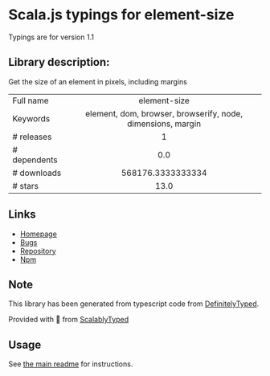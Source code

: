 
# Scala.js typings for element-size

Typings are for version 1.1

## Library description:
Get the size of an element in pixels, including margins

|                    |                 |
| ------------------ | :-------------: |
| Full name          | element-size |
| Keywords           | element, dom, browser, browserify, node, dimensions, margin |
| # releases         | 1 |
| # dependents       | 0.0 |
| # downloads        | 568176.3333333334 |
| # stars            | 13.0 |

## Links
- [Homepage](https://github.com/hughsk/element-size)
- [Bugs](https://github.com/hughsk/element-size/issues)
- [Repository](https://github.com/hughsk/element-size)
- [Npm](https://www.npmjs.com/package/element-size)
    


## Note
This library has been generated from typescript code from [DefinitelyTyped](https://definitelytyped.org).

Provided with :purple_heart: from [ScalablyTyped](https://github.com/oyvindberg/ScalablyTyped)

## Usage
See [the main readme](../../readme.md) for instructions.


